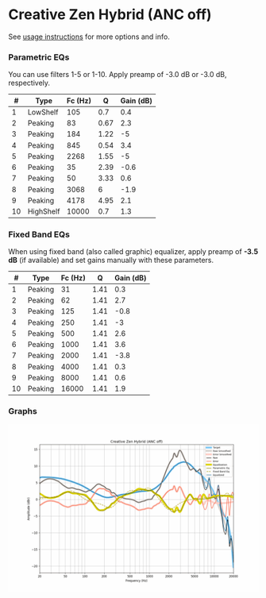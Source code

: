 # Creative Zen Hybrid (ANC off)
See [usage instructions](https://github.com/jaakkopasanen/AutoEq#usage) for more options and info.

### Parametric EQs
You can use filters 1-5 or 1-10. Apply preamp of -3.0 dB or -3.0 dB, respectively.

|   # | Type      |   Fc (Hz) |    Q |   Gain (dB) |
|-----|-----------|-----------|------|-------------|
|   1 | LowShelf  |       105 | 0.7  |         0.4 |
|   2 | Peaking   |        83 | 0.67 |         2.3 |
|   3 | Peaking   |       184 | 1.22 |        -5   |
|   4 | Peaking   |       845 | 0.54 |         3.4 |
|   5 | Peaking   |      2268 | 1.55 |        -5   |
|   6 | Peaking   |        35 | 2.39 |        -0.6 |
|   7 | Peaking   |        50 | 3.33 |         0.6 |
|   8 | Peaking   |      3068 | 6    |        -1.9 |
|   9 | Peaking   |      4178 | 4.95 |         2.1 |
|  10 | HighShelf |     10000 | 0.7  |         1.3 |

### Fixed Band EQs
When using fixed band (also called graphic) equalizer, apply preamp of **-3.5 dB** (if available) and set gains manually with these parameters.

|   # | Type    |   Fc (Hz) |    Q |   Gain (dB) |
|-----|---------|-----------|------|-------------|
|   1 | Peaking |        31 | 1.41 |         0.3 |
|   2 | Peaking |        62 | 1.41 |         2.7 |
|   3 | Peaking |       125 | 1.41 |        -0.8 |
|   4 | Peaking |       250 | 1.41 |        -3   |
|   5 | Peaking |       500 | 1.41 |         2.6 |
|   6 | Peaking |      1000 | 1.41 |         3.6 |
|   7 | Peaking |      2000 | 1.41 |        -3.8 |
|   8 | Peaking |      4000 | 1.41 |         0.3 |
|   9 | Peaking |      8000 | 1.41 |         0.6 |
|  10 | Peaking |     16000 | 1.41 |         1.9 |

### Graphs
![](./Creative%20Zen%20Hybrid%20(ANC%20off).png)
